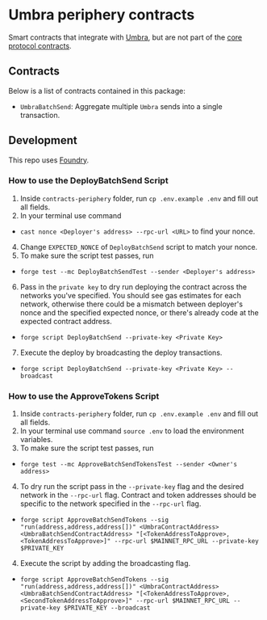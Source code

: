 # Umbra periphery contracts

Smart contracts that integrate with [Umbra](../README.md), but are not part of the [core protocol contracts](../contracts-core/).

## Contracts

Below is a list of contracts contained in this package:

- `UmbraBatchSend`: Aggregate multiple `Umbra` sends into a single transaction.

## Development

This repo uses [Foundry](https://github.com/gakonst/foundry).

### How to use the DeployBatchSend Script

1. Inside `contracts-periphery` folder, run `cp .env.example .env` and fill out all fields.
2. In your terminal use command

- `cast nonce <Deployer's address> --rpc-url <URL>` to find your nonce.

4. Change `EXPECTED_NONCE` of `DeployBatchSend` script to match your nonce.
5. To make sure the script test passes, run

- `forge test --mc DeployBatchSendTest --sender <Deployer's address>`

6. Pass in the `private key` to dry run deploying the contract across the networks you've specified. You should see gas estimates for each network, otherwise there could be a mismatch between deployer's nonce and the specified expected nonce, or there's already code at the expected contract address.

- `forge script DeployBatchSend --private-key <Private Key> `

7. Execute the deploy by broadcasting the deploy transactions.

- `forge script DeployBatchSend --private-key <Private Key> --broadcast`

### How to use the ApproveTokens Script

1. Inside `contracts-periphery` folder, run `cp .env.example .env` and fill out all fields.
2. In your terminal use command `source .env` to load the environment variables.
3. To make sure the script test passes, run

- `forge test --mc ApproveBatchSendTokensTest --sender <Owner's address>`

4. To dry run the script pass in the `--private-key` flag and the desired network in the `--rpc-url` flag. Contract and token addresses should be specific to the network specified in the `--rpc-url` flag.

- `forge script ApproveBatchSendTokens --sig "run(address,address,address[])" <UmbraContractAddress> <UmbraBatchSendContractAddress> "[<TokenAddressToApprove>,<TokenAddressToApprove>]" --rpc-url $MAINNET_RPC_URL --private-key $PRIVATE_KEY`

4. Execute the script by adding the broadcasting flag.

- `forge script ApproveBatchSendTokens --sig "run(address,address,address[])" <UmbraContractAddress> <UmbraBatchSendContractAddress> "[<TokenAddressToApprove>,<SecondTokenAddressToApprove>]" --rpc-url $MAINNET_RPC_URL --private-key $PRIVATE_KEY --broadcast`
